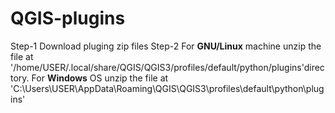 # QGIS-plugins
Step-1 Download pluging zip files
Step-2 For **GNU/Linux** machine unzip the file at  '/home/USER/.local/share/QGIS/QGIS3/profiles/default/python/plugins'directory.
For **Windows** OS unzip the file at 'C:\Users\USER\AppData\Roaming\QGIS\QGIS3\profiles\default\python\plugins'
